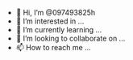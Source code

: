 - 👋 Hi, I’m @097493825h
- 👀 I’m interested in ...
- 🌱 I’m currently learning ...
- 💞️ I’m looking to collaborate on ...
- 📫 How to reach me ...

<!---
097493825h/097493825h is a ✨ special ✨ repository because its `README.md` (this file) appears on your GitHub profile.
You can click the Preview link to take a look at your changes.
--->
